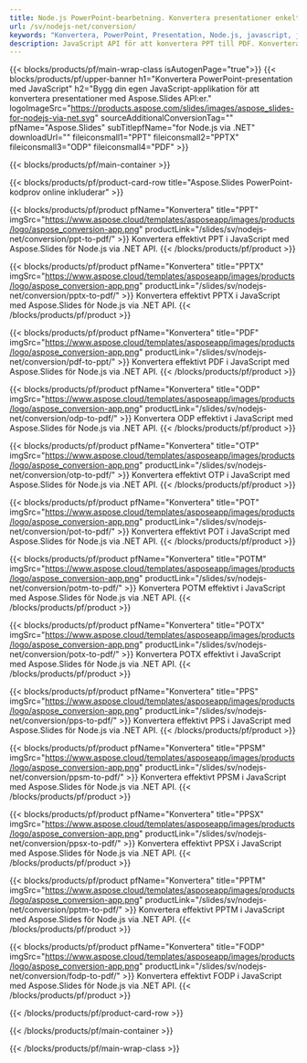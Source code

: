 ```yaml
---
title: Node.js PowerPoint-bearbetning. Konvertera presentationer enkelt med Aspose.Slides.
url: /sv/nodejs-net/conversion/
keywords: "Konvertera, PowerPoint, Presentation, Node.js, javascript, js, PDF, Konvertera till PDF, PPT till PDF"
description: JavaScript API för att konvertera PPT till PDF. Konvertera presentationer till JPG, PNG, HTML och andra format i JavaScript.
---
```


{{< blocks/products/pf/main-wrap-class isAutogenPage="true">}}
{{< blocks/products/pf/upper-banner h1="Konvertera PowerPoint-presentation med JavaScript" h2="Bygg din egen JavaScript-applikation för att konvertera presentationer med Aspose.Slides API:er." logoImageSrc="https://products.aspose.com/slides/images/aspose_slides-for-nodejs-via-net.svg" sourceAdditionalConversionTag="" pfName="Aspose.Slides" subTitlepfName="for Node.js via .NET" downloadUrl="" fileiconsmall1="PPT" fileiconsmall2="PPTX" fileiconsmall3="ODP" fileiconsmall4="PDF" >}}

{{< blocks/products/pf/main-container >}}

{{< blocks/products/pf/product-card-row title="Aspose.Slides PowerPoint-kodprov online inkluderar" >}}

{{< blocks/products/pf/product pfName="Konvertera" title="PPT" imgSrc="https://www.aspose.cloud/templates/asposeapp/images/products/logo/aspose_conversion-app.png" productLink="/slides/sv/nodejs-net/conversion/ppt-to-pdf/" >}}
Konvertera effektivt PPT i JavaScript med Aspose.Slides för Node.js via .NET API.
{{< /blocks/products/pf/product >}}
{{< blocks/products/pf/product pfName="Konvertera" title="PPTX" imgSrc="https://www.aspose.cloud/templates/asposeapp/images/products/logo/aspose_conversion-app.png" productLink="/slides/sv/nodejs-net/conversion/pptx-to-pdf/" >}}
Konvertera effektivt PPTX i JavaScript med Aspose.Slides för Node.js via .NET API.
{{< /blocks/products/pf/product >}}
{{< blocks/products/pf/product pfName="Konvertera" title="PDF" imgSrc="https://www.aspose.cloud/templates/asposeapp/images/products/logo/aspose_conversion-app.png" productLink="/slides/sv/nodejs-net/conversion/pdf-to-ppt/" >}}
Konvertera effektivt PDF i JavaScript med Aspose.Slides för Node.js via .NET API.
{{< /blocks/products/pf/product >}}
{{< blocks/products/pf/product pfName="Konvertera" title="ODP" imgSrc="https://www.aspose.cloud/templates/asposeapp/images/products/logo/aspose_conversion-app.png" productLink="/slides/sv/nodejs-net/conversion/odp-to-pdf/" >}}
Konvertera ODP effektivt i JavaScript med Aspose.Slides för Node.js via .NET API.
{{< /blocks/products/pf/product >}}
{{< blocks/products/pf/product pfName="Konvertera" title="OTP" imgSrc="https://www.aspose.cloud/templates/asposeapp/images/products/logo/aspose_conversion-app.png" productLink="/slides/sv/nodejs-net/conversion/otp-to-pdf/" >}}
Konvertera effektivt OTP i JavaScript med Aspose.Slides för Node.js via .NET API.
{{< /blocks/products/pf/product >}}
{{< blocks/products/pf/product pfName="Konvertera" title="POT" imgSrc="https://www.aspose.cloud/templates/asposeapp/images/products/logo/aspose_conversion-app.png" productLink="/slides/sv/nodejs-net/conversion/pot-to-pdf/" >}}
Konvertera effektivt POT i JavaScript med Aspose.Slides för Node.js via .NET API.
{{< /blocks/products/pf/product >}}
{{< blocks/products/pf/product pfName="Konvertera" title="POTM" imgSrc="https://www.aspose.cloud/templates/asposeapp/images/products/logo/aspose_conversion-app.png" productLink="/slides/sv/nodejs-net/conversion/potm-to-pdf/" >}}
Konvertera POTM effektivt i JavaScript med Aspose.Slides för Node.js via .NET API.
{{< /blocks/products/pf/product >}}
{{< blocks/products/pf/product pfName="Konvertera" title="POTX" imgSrc="https://www.aspose.cloud/templates/asposeapp/images/products/logo/aspose_conversion-app.png" productLink="/slides/sv/nodejs-net/conversion/potx-to-pdf/" >}}
Konvertera POTX effektivt i JavaScript med Aspose.Slides för Node.js via .NET API.
{{< /blocks/products/pf/product >}}
{{< blocks/products/pf/product pfName="Konvertera" title="PPS" imgSrc="https://www.aspose.cloud/templates/asposeapp/images/products/logo/aspose_conversion-app.png" productLink="/slides/sv/nodejs-net/conversion/pps-to-pdf/" >}}
Konvertera effektivt PPS i JavaScript med Aspose.Slides för Node.js via .NET API.
{{< /blocks/products/pf/product >}}
{{< blocks/products/pf/product pfName="Konvertera" title="PPSM" imgSrc="https://www.aspose.cloud/templates/asposeapp/images/products/logo/aspose_conversion-app.png" productLink="/slides/sv/nodejs-net/conversion/ppsm-to-pdf/" >}}
Konvertera effektivt PPSM i JavaScript med Aspose.Slides för Node.js via .NET API.
{{< /blocks/products/pf/product >}}
{{< blocks/products/pf/product pfName="Konvertera" title="PPSX" imgSrc="https://www.aspose.cloud/templates/asposeapp/images/products/logo/aspose_conversion-app.png" productLink="/slides/sv/nodejs-net/conversion/ppsx-to-pdf/" >}}
Konvertera effektivt PPSX i JavaScript med Aspose.Slides för Node.js via .NET API.
{{< /blocks/products/pf/product >}}
{{< blocks/products/pf/product pfName="Konvertera" title="PPTM" imgSrc="https://www.aspose.cloud/templates/asposeapp/images/products/logo/aspose_conversion-app.png" productLink="/slides/sv/nodejs-net/conversion/pptm-to-pdf/" >}}
Konvertera effektivt PPTM i JavaScript med Aspose.Slides för Node.js via .NET API.
{{< /blocks/products/pf/product >}}
{{< blocks/products/pf/product pfName="Konvertera" title="FODP" imgSrc="https://www.aspose.cloud/templates/asposeapp/images/products/logo/aspose_conversion-app.png" productLink="/slides/sv/nodejs-net/conversion/fodp-to-pdf/" >}}
Konvertera effektivt FODP i JavaScript med Aspose.Slides för Node.js via .NET API.
{{< /blocks/products/pf/product >}}


{{< /blocks/products/pf/product-card-row >}}

{{< /blocks/products/pf/main-container >}}
    
{{< /blocks/products/pf/main-wrap-class >}}